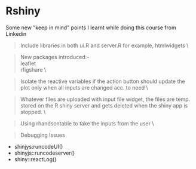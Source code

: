 # Rshiny


Some new "keep in mind" points I learnt while doing this course from Linkedin


> Include libraries in both ui.R and server.R for example, htmlwidgets \

> New packages introduced:- \
  > leaflet \
  > rfigshare \

> Isolate the reactive variables if the action button should update the plot only when all inputs are changed acc. to need \

> Whatever files are uploaded with input file widget, the files are temp. stored on the R shiny server and gets deleted when the shiny app is stopped. \

> Using rhandsontable to take the inputs from the user \

> Debugging Issues
 - shinjys:runcodeUI()
 - shinyjs::runcodeserver()
 - shiny::reactLog() 

